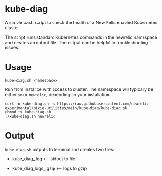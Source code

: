 # kube-diag

A simple bash script to check the health of a New Relic enabled Kubernetes cluster.

The script runs standard Kubernetes commands in the newrelic namespace and creates an output file.
The output can be helpful in troubleshooting issues.


# Usage

```
kube-diag.sh <namespace>
```

Run from instance with access to cluster. The namespace will typically be either `px` or `newrelic`, depending on your installation.
```
curl -o kube-diag.sh -s https://raw.githubusercontent.com/newrelic-experimental/pixie-utilities/main/kube-diag/kube-diag.sh
chmod +x kube-diag.sh
./kube-diag.sh newrelic
```

# Output

`kube-diag.sh` outputs to terminal and creates two files:

- kube_diag_<date>.log <-- stdout to file

- kube_diag_logs_<date>.gzip <-- logs to gzip
